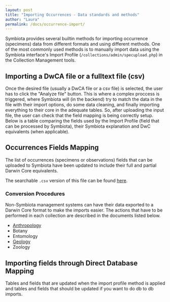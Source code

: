 ```yaml
---
layout: post
title: "Importing Occurrences - Data standards and methods"
author: "Laura"
permalink: /docs/occurrence-import/
---
```


Symbiota provides several builtin methods for importing occurrence (specimens) data from different formats and using different methods.
One of the most commonly used methods is to manually import data using the Symbiota interface's Import Profile (`/collections/admin/specupload.php`) in the Collection Management tools.


## Importing a DwCA file or a fulltext file (csv)

Once the desired file (usually a DwCA file or a csv file) is selected, the user has to click the "Analyze file" button. This is where a complex proccess is triggered, where Symbiota will (in the backend) try to match the data in the file with their import options, do some data cleaning, and finally importing everything to their core in the adequate tables. So, after uploading the input file, the user can check that the field mapping is being correctly setup. Below is a table comparing the fields used by the Import Profile (field that can be processed by Symbiota), their Symbiota explanation and DwC equivalents (when applicable).

## Occurrences Fields Mapping

The list of occurrences (specimens or observations) fields that can be uploaded to Symbiota have been updated to include their full and partial Darwin Core equivalents.

<!-- Place this tag where you want the Awesome Table Widget to render -->
<div data-type="AwesomeTableView" data-viewID="-LSWcJK5mNPL6YJsAeUv"></div>

The searchable `.csv` version of this file can be found [here](https://github.com/arbolitoloco/uw2020/blob/master/docs/symb-dwc-terms-occurrences.csv).

### Conversion Procedures

Non-Symbiota management systems can have their data exported to a Darwin Core format to make the imports easier. The actions that have to be performed in each collection are described in the documents listed below.

- [Anthropology](https://arbolitoloco.github.io/uw2020/docs/occ-conversion-proc-anthro/)
- Botany
- Entomology
- [Geology](https://arbolitoloco.github.io/uw2020/docs/occ-conversion-proc-geology/)
- Zoology


## Importing fields through Direct Database Mapping

Tables and fields that are updated when the import profile method is applied and tables and fields that should be updated if you want to do db to db imports. 





<!-- Place this within the <head> tag or just before the end of your <body> tag. -->
<script src="https://awesome-table.com/AwesomeTableInclude.js"></script>